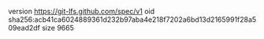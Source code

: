 version https://git-lfs.github.com/spec/v1
oid sha256:acb41ca6024889361d232b97aba4e218f7202a6bd13d2165991f28a509ead2df
size 9665
